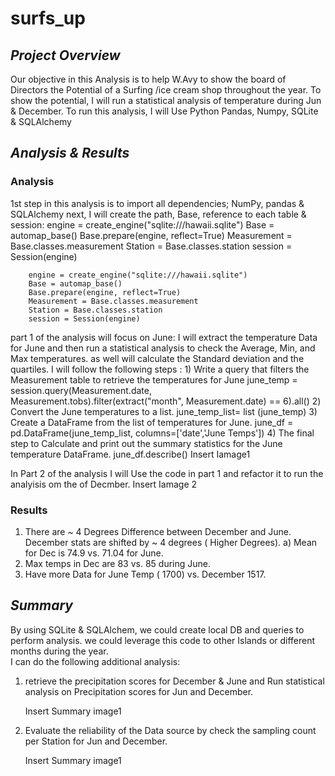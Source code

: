 # surfs_up

## *Project Overview*
Our objective in this Analysis is to help W.Avy to show the board of Directors the Potential of a Surfing /ice cream shop throughout the year. To show the potential, I will run a statistical analysis of temperature during Jun & December. To run this analysis, I will Use Python Pandas, Numpy, SQLite & SQLAlchemy   
                    
## *Analysis & Results*
### Analysis
1st step in this analysis is to import all dependencies; NumPy, pandas & SQLAlchemy
next, I will create the path, Base, reference to each table & session: 
        engine = create_engine("sqlite:///hawaii.sqlite")
        Base = automap_base()
        Base.prepare(engine, reflect=True)
        Measurement = Base.classes.measurement
        Station = Base.classes.station
        session = Session(engine)

        engine = create_engine("sqlite:///hawaii.sqlite")
        Base = automap_base()
        Base.prepare(engine, reflect=True)
        Measurement = Base.classes.measurement
        Station = Base.classes.station
        session = Session(engine)


part 1 of the analysis will focus on June: I will extract the temperature Data for June and then run a statistical analysis to check the Average, Min, and Max temperatures. as well will calculate the Standard deviation and the quartiles. I will follow the following steps  :
    1) Write a query that filters the Measurement table to retrieve the temperatures for June
            june_temp = session.query(Measurement.date, Measurement.tobs).filter(extract("month", Measurement.date) == 6).all()
    2) Convert the June temperatures to a list.
            june_temp_list= list (june_temp)
    3) Create a DataFrame from the list of temperatures for June. 
            june_df = pd.DataFrame(june_temp_list, columns=['date','June Temps']) 
    4) The final step to Calculate and print out the summary statistics for the June temperature DataFrame. 
            june_df.describe()
        Insert Iamage1 

 In Part 2 of the analysis I will Use the code in part 1 and refactor it to run the analyisis om the of Decmber. 
         Insert Iamage 2
### Results

1) There are ~ 4 Degrees Difference between December and June. December stats are shifted by ~ 4 degrees ( Higher Degrees).
  a) Mean for Dec is 74.9 vs. 71.04 for June. 
2) Max temps in Dec are 83 vs. 85 during June. 
3) Have more Data for June Temp ( 1700) vs. December 1517.  
    
    
## *Summary*
By using SQLite & SQLAlchem, we could create local DB and queries to perform analysis. we could leverage this code to other Islands or different months during the year.  
 I can do the following additional analysis: 
  1) retrieve the precipitation scores for December & June and Run statistical analysis on Precipitation scores for Jun and December.   
      
       Insert Summary image1

  2) Evaluate the reliability of the Data source by check the sampling count per Station for Jun and December.
     
      Insert Summary image1
